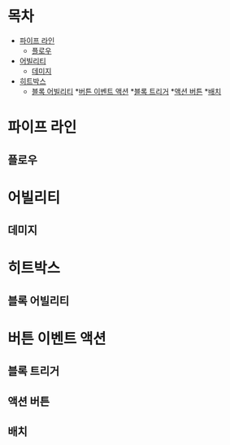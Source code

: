 ```
```
# 목차
* [파이프 라인](#)
  * [플로우](#)
* [어빌리티](#)
  * [데미지](#)
* [히트박스](#)
  * [블록 어빌리티](#)
*[버튼 이벤트 액션](#)
  *[블록 트리거](#)
  *[액션 버튼](#)
  *[배치](#)

# 파이프 라인
  ## 플로우
# 어빌리티
  ## 데미지
# 히트박스
  ## 블록 어빌리티
# 버튼 이벤트 액션
  ## 블록 트리거
  ## 액션 버튼
  ## 배치

